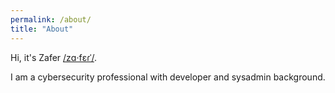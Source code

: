 ```yaml
---
permalink: /about/
title: "About"
---
```


Hi, it's Zafer [/zɑ·fɛɾˈ/](http://ipa-reader.com/?text=z%C9%91%C2%B7f%C9%9B%C9%BE%E2%80%99&voice=Filiz).

I am a cybersecurity professional with developer and sysadmin background.

